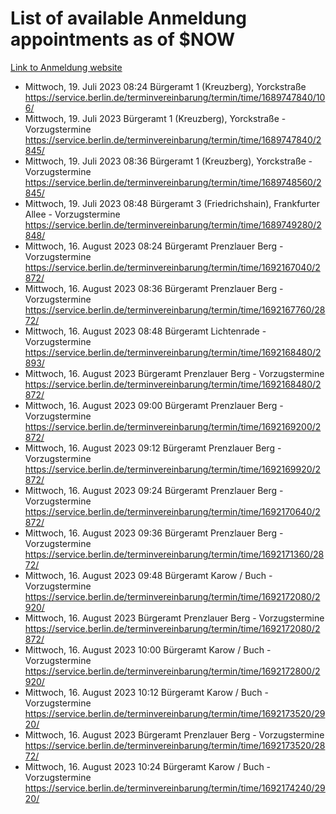 # List of available Anmeldung appointments as of $NOW
[Link to Anmeldung website](https://service.berlin.de/terminvereinbarung/termin/tag.php?termin=1&anliegen[]=120686&dienstleisterlist=122210,122217,327316,122219,327312,122227,327314,122231,327346,122243,327348,122254,122252,329742,122260,329745,122262,329748,122271,327278,122273,327274,122277,327276,330436,122280,327294,122282,327290,122284,327292,122291,327270,122285,327266,122286,327264,122296,327268,150230,329760,122297,327286,122294,327284,122312,329763,122314,329775,122304,327330,122311,327334,122309,327332,317869,122281,327352,122279,329772,122283,122276,327324,122274,327326,122267,329766,122246,327318,122251,327320,122257,327322,122208,327298,122226,327300&herkunft=http%3A%2F%2Fservice.berlin.de%2Fdienstleistung%2F120686%2F)
- Mittwoch, 19. Juli 2023 08:24 Bürgeramt 1 (Kreuzberg), Yorckstraße https://service.berlin.de/terminvereinbarung/termin/time/1689747840/106/
- Mittwoch, 19. Juli 2023  Bürgeramt 1 (Kreuzberg), Yorckstraße - Vorzugstermine https://service.berlin.de/terminvereinbarung/termin/time/1689747840/2845/
- Mittwoch, 19. Juli 2023 08:36 Bürgeramt 1 (Kreuzberg), Yorckstraße - Vorzugstermine https://service.berlin.de/terminvereinbarung/termin/time/1689748560/2845/
- Mittwoch, 19. Juli 2023 08:48 Bürgeramt 3 (Friedrichshain), Frankfurter Allee - Vorzugstermine https://service.berlin.de/terminvereinbarung/termin/time/1689749280/2848/
- Mittwoch, 16. August 2023 08:24 Bürgeramt Prenzlauer Berg - Vorzugstermine https://service.berlin.de/terminvereinbarung/termin/time/1692167040/2872/
- Mittwoch, 16. August 2023 08:36 Bürgeramt Prenzlauer Berg - Vorzugstermine https://service.berlin.de/terminvereinbarung/termin/time/1692167760/2872/
- Mittwoch, 16. August 2023 08:48 Bürgeramt Lichtenrade - Vorzugstermine https://service.berlin.de/terminvereinbarung/termin/time/1692168480/2893/
- Mittwoch, 16. August 2023  Bürgeramt Prenzlauer Berg - Vorzugstermine https://service.berlin.de/terminvereinbarung/termin/time/1692168480/2872/
- Mittwoch, 16. August 2023 09:00 Bürgeramt Prenzlauer Berg - Vorzugstermine https://service.berlin.de/terminvereinbarung/termin/time/1692169200/2872/
- Mittwoch, 16. August 2023 09:12 Bürgeramt Prenzlauer Berg - Vorzugstermine https://service.berlin.de/terminvereinbarung/termin/time/1692169920/2872/
- Mittwoch, 16. August 2023 09:24 Bürgeramt Prenzlauer Berg - Vorzugstermine https://service.berlin.de/terminvereinbarung/termin/time/1692170640/2872/
- Mittwoch, 16. August 2023 09:36 Bürgeramt Prenzlauer Berg - Vorzugstermine https://service.berlin.de/terminvereinbarung/termin/time/1692171360/2872/
- Mittwoch, 16. August 2023 09:48 Bürgeramt Karow / Buch - Vorzugstermine https://service.berlin.de/terminvereinbarung/termin/time/1692172080/2920/
- Mittwoch, 16. August 2023  Bürgeramt Prenzlauer Berg - Vorzugstermine https://service.berlin.de/terminvereinbarung/termin/time/1692172080/2872/
- Mittwoch, 16. August 2023 10:00 Bürgeramt Karow / Buch - Vorzugstermine https://service.berlin.de/terminvereinbarung/termin/time/1692172800/2920/
- Mittwoch, 16. August 2023 10:12 Bürgeramt Karow / Buch - Vorzugstermine https://service.berlin.de/terminvereinbarung/termin/time/1692173520/2920/
- Mittwoch, 16. August 2023  Bürgeramt Prenzlauer Berg - Vorzugstermine https://service.berlin.de/terminvereinbarung/termin/time/1692173520/2872/
- Mittwoch, 16. August 2023 10:24 Bürgeramt Karow / Buch - Vorzugstermine https://service.berlin.de/terminvereinbarung/termin/time/1692174240/2920/
